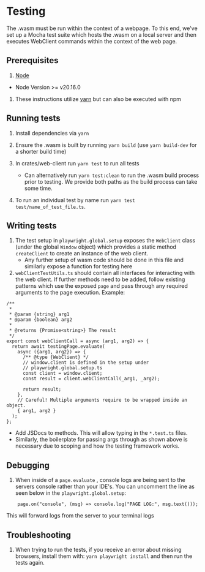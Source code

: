 # Testing

The .wasm must be run within the context of a webpage. To this end, we've set up a Mocha
test suite which hosts the .wasm on a local server and then executes WebClient commands
within the context of the web page.

## Prerequisites 

1. [Node](https://nodejs.org/en/download/package-manager)
  - Node Version >= v20.16.0
1. These instructions utilize [yarn](https://classic.yarnpkg.com/lang/en/docs/install) but can also be executed with npm

## Running tests

1. Install dependencies via `yarn`
2. Ensure the .wasm is built by running `yarn build` (use `yarn build-dev` for a shorter build time)
3. In crates/web-client run `yarn test` to run all tests

   - Can alternatively run `yarn test:clean` to run the .wasm build process prior to testing. We provide both paths as the build process can take some time.

4. To run an individual test by name run `yarn test test/name_of_test_file.ts`.

## Writing tests

1. The test setup in `playwright.global.setup` exposes the `WebClient` class (under
the global `Window` object) which provides a static method `createClient` to create an instance of the web client.
   - Any further setup of wasm code should be done in this file and similarly expose a function for testing here
2. `webClientTestUtils.ts` should contain all interfaces for interacting with the web client. If further methods need to be added, follow existing patterns which use the exposed `page` and pass through any required arguments to the page execution. Example:

```
/**
 *
 * @param {string} arg1
 * @param {boolean} arg2
 *
 * @returns {Promise<string>} The result
 */
export const webClientCall = async (arg1, arg2) => {
  return await testingPage.evaluate(
    async ({arg1, arg2}) => {
      /** @type {WebClient} */
      // window.client is defined in the setup under
      // playwright.global.setup.ts
      const client = window.client;
      const result = client.webClientCall(_arg1, _arg2);

      return result;
    },
    // Careful! Multiple arguments require to be wrapped inside an object.
    { arg1, arg2 }
  );
};
```

- Add JSDocs to methods. This will allow typing in the `*.test.ts` files.
- Similarly, the boilerplate for passing args through as shown above is necessary due to scoping and how the testing framework works.

## Debugging

1. When inside of a `page.evaluate` , console logs are being sent to the servers console rather than your IDE's. You can uncomment the line as seen below in the `playwright.global.setup`:

```
    page.on("console", (msg) => console.log("PAGE LOG:", msg.text()));
```

This will forward logs from the server to your terminal logs

## Troubleshooting

1. When trying to run the tests, if you receive an error about missing browsers,
   install them with: `yarn playwright install` and then run the tests again.
